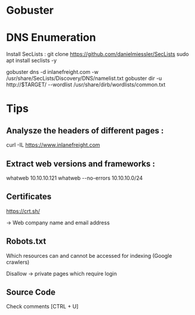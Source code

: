 # Gobuster

# DNS Enumeration

Install SecLists :
git clone https://github.com/danielmiessler/SecLists
sudo apt install seclists -y

gobuster dns -d inlanefreight.com -w /usr/share/SecLists/Discovery/DNS/namelist.txt
gobuster dir -u http://$TARGET/ --wordlist /usr/share/dirb/wordlists/common.txt
# Tips

## Analysze the headers of different pages :

curl -IL https://www.inlanefreight.com

## Extract web versions and frameworks :

whatweb 10.10.10.121
whatweb --no-errors 10.10.10.0/24

## Certificates

https://crt.sh/

-> Web company name and email address

## Robots.txt

Which resources can and cannot be accessed for indexing (Google crawlers)

Disallow -> private pages which require login

## Source Code

Check comments [CTRL + U]